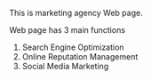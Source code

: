 This is marketing agency Web page.

Web page has 3 main functions 
1. Search Engine Optimization
2. Online Reputation Management
3. Social Media Marketing

